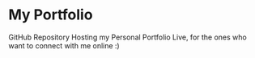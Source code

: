 # My Portfolio
GitHub Repository Hosting my Personal Portfolio Live, for the ones who want to connect with me online :)
